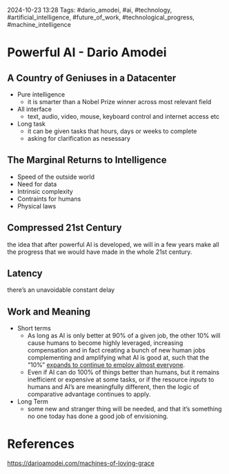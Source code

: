 2024-10-23 13:28
Tags: #dario_amodei, #ai, #technology, #artificial_intelligence, #future_of_work, #technological_progress, #machine_intelligence

# Powerful AI - Dario Amodei

## A Country of Geniuses in a Datacenter

- Pure intelligence 
	- it is smarter than a Nobel Prize winner across most relevant field
- All interface
	- text, audio, video, mouse, keyboard control and internet access etc
- Long task
	- it can be given tasks that hours, days or weeks to complete
	- asking for clarification as nesessary

## The Marginal Returns to Intelligence

- Speed of the outside world
- Need for data
- Intrinsic complexity
- Contraints for humans
- Physical laws

## Compressed 21st Century

the idea that after powerful AI is developed, 
we will in a few years make all the progress that we would have made in the whole 21st century.

## Latency
there’s an unavoidable constant delay

## Work and Meaning
- Short terms
	- As long as AI is only better at 90% of a given job, the other 10% will cause humans to become highly leveraged, increasing compensation and in fact creating a bunch of new human jobs complementing and amplifying what AI is good at, such that the “10%” [expands to continue to employ almost everyone](https://en.wikipedia.org/wiki/Lump_of_labour_fallacy).
	- Even if AI can do 100% of things better than humans, but it remains inefficient or expensive at some tasks, or if the resource _inputs_ to humans and AI’s are meaningfully different, then the logic of comparative advantage continues to apply.
- Long Term
	- some new and stranger thing will be needed, and that it’s something no one today has done a good job of envisioning.
# References
https://darioamodei.com/machines-of-loving-grace